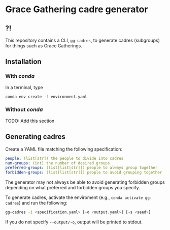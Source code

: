 # Grace Gathering cadre generator

## ?!

This repository contains a CLI, `gg-cadres`, to generate cadres (subgroups) for things
such as Grace Gatherings.

## Installation

### With *conda*

In a terminal, type

```bash
conda env create -f environment.yaml
```

### Without *conda*

TODO: Add this section

## Generating cadres

Create a YAML file matching the following specification:

```yaml
people: (list[str]) the people to divide into cadres
num-groups: (int) the number of desired groups
preferred-groups: (list[list[str]]) people to always group together
forbidden-groups: (list[list[str]]) people to avoid grouping together
```

The generator may not always be able to avoid generating forbidden groups depending on
what preferred and forbidden groups you specify.

To generate cadres, activate the enviroment (e.g., `conda activate gg-cadres`) and run
the following:

```bash
gg-cadres -i <specification.yaml> [-o <output.yaml>] [-s <seed>]
```

If you do not specify `--output/-o`, output will be printed to stdout.
